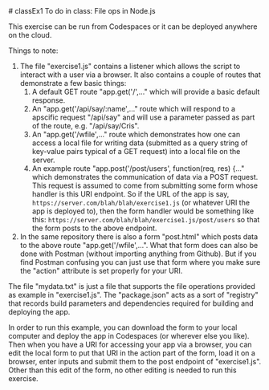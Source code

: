 <html>
<boby>
# classEx1
To do in class: File ops in Node.js

This exercise can be run from Codespaces or it can be deployed anywhere on the cloud.

Things to note:

<ol><li>The file "exercise1.js" contains a listener which allows the script to interact with a user via a browser. It also contains a couple of routes that demonstrate a few basic things:
  <ol><li> A default GET route "app.get('/',..." which will provide a basic default response.</li>
  
  <li> An "app.get('/api/say/:name',..." route which will respond to a apscific request "/api/say" and will use a parameter passed as part of the route, e.g.
    "/api/say/Cris".</li>
 
  <li> An "app.get('/wfile',..." route which demonstrates how one can access a local file for writing data (submitted as a query string of key-value pairs typical of a GET request) into a local file on the server.</li>
  
  <li> An example route "app.post('/post/users', function(req, res) {..." which demonstrates the communication of data via a POST request. This request is assumed to come from submitting some form whose handler is this URI endpoint. So if the URL of the app is say, <code>https://server.com/blah/blah/exercise1.js</code> (or whatever URI the app is deployed to), then the form handler would be something like this: <code>https://server.com/blah/blah/exercise1.js/post/users</code> so that the form posts to the above endpoint.</li>
  </ol>
  
<li>In the same repository there is also a form "post.html" which posts data to the above route "app.get('/wfile',...". What that form does can also be done with Postman (without importing anything from Github). But if you find Postman confusing you can just use that form where you make sure the "action" attribute is set properly for your URI.</li>
  </ol>

The file "mydata.txt" is just a file that supports the file operations provided as example in "exercise1.js". The "package.json" acts as a sort of "registry" that records build parameters and dependencies required for building and deploying the app.

In order to run this example, you can download the form to your local computer and deploy the app in Codespaces (or wherever else you like). Then when you have a URI for accessing your app via a browser, you can edit the local form to put that URI in the action part of the form, load it on a browser, enter inputs and submit them to the post endpoint of "exercise1.js". Other than this edit of the form, no other editing is needed to run this exercise.
    </body></html>
